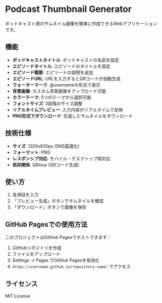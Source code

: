 # Podcast Thumbnail Generator

ポッドキャスト用のサムネイル画像を簡単に作成できるWebアプリケーションです。

## 機能

- **ポッドキャストタイトル**: ポッドキャストの名前を設定
- **エピソードタイトル**: エピソードのタイトルを設定
- **エピソード概要**: エピソードの説明を追加
- **エピソードURL**: URLを入力するとQRコードが自動生成
- **ウォーターマーク**: @usernameの形式で表示
- **背景画像**: カスタム背景画像をアップロード可能
- **カラーテーマ**: 5つのテーマから選択可能
- **フォントサイズ**: 3段階のサイズ調整
- **リアルタイムプレビュー**: 入力内容がリアルタイムで反映
- **PNG形式でダウンロード**: 生成したサムネイルをダウンロード

## 技術仕様

- **サイズ**: 1200x630px (SNS最適化)
- **フォーマット**: PNG
- **レスポンシブ対応**: モバイル・デスクトップ両対応
- **依存関係**: QRious (QRコード生成)

## 使い方

1. 各項目を入力
2. 「プレビュー生成」ボタンでサムネイルを確認
3. 「ダウンロード」ボタンで画像を保存

## GitHub Pagesでの使用方法

このプロジェクトはGitHub Pagesでホストできます：

1. GitHubリポジトリを作成
2. ファイルをアップロード
3. Settings → Pages でGitHub Pagesを有効化
4. `https://username.github.io/repository-name/` でアクセス

## ライセンス

MIT License